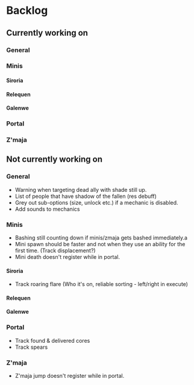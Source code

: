 # Backlog

## Currently working on

### General

### Minis

#### Siroria

#### Relequen

#### Galenwe

### Portal

### Z'maja



## Not currently working on

### General
- Warning when targeting dead ally with shade still up.
- List of people that have shadow of the fallen (res debuff)
- Grey out sub-options (size, unlock etc.) if a mechanic is disabled.
- Add sounds to mechanics

### Minis
- Bashing still counting down if minis/zmaja gets bashed immediately.a
- Mini spawn should be faster and not when they use an ability for the first time. (Track displacement?)
- Mini death doesn't register while in portal.

#### Siroria
- Track roaring flare (Who it's on, reliable sorting - left/right in execute)

#### Relequen

#### Galenwe

### Portal
- Track found & delivered cores
- Track spears

### Z'maja
- Z'maja jump doesn't register while in portal.

